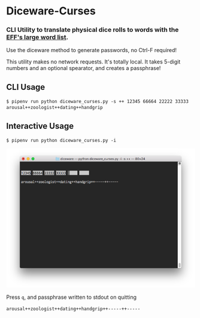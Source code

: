 # Diceware-Curses
### CLI Utility to translate physical dice rolls to words with the [EFF's large word list](https://www.eff.org/deeplinks/2016/07/new-wordlists-random-passphrases).

Use the diceware method to generate passwords, no Ctrl-F required!

This utility makes no network requests. It's totally local. It takes 5-digit numbers and an optional spearator, and creates a passphrase!

## CLI Usage
```
$ pipenv run python diceware_curses.py -s ++ 12345 66664 22222 33333
arousal++zoologist++dating++handgrip
```

## Interactive Usage
```
$ pipenv run python diceware_curses.py -i
```
![](docs/interactive.png)

Press `q`, and passphrase written to stdout on quitting
```
arousal++zoologist++dating++handgrip++-----++-----
```